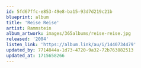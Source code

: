 ```yaml
---
id: 5fd67ffc-e853-49e8-ba15-93d7d219c21b
blueprint: album
title: 'Reise Reise'
artist: Rammstein
album_artwork: images/365albums/reise-reise.jpg
released: '2004'
listen_link: 'https://album.link/au/i/1440734479'
updated_by: 7714844a-1d73-4720-9a32-72b763882513
updated_at: 1715658266
---
```

